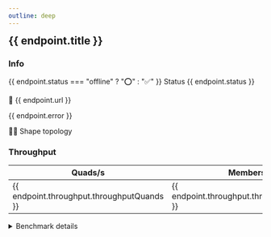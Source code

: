 ```yaml
---
outline: deep
---
```


<script setup>
import { data as uptimeData } from './uptime.data.js'
import { data as metaData } from './metadata.data.js'
import { data as benchData } from './throughput.data.js'
const endpoints = uptimeData.endpoints
const endpointsWithMetadata = metaData.endpoints
const endpointsWithThroughput = benchData.endpoints

for (let ix = 0; ix < endpoints.length; ix++) {
    const metadata = endpointsWithMetadata.filter(m => m.url === endpoints[ix].url)[0]
    if (metadata && metadata.status === 'online' && metadata.mermaidUrl && metadata.mermaidUrl.length > 0) {
        endpoints[ix].metadata = metadata
    } else {
        endpoints[ix].metadata = null
    }

    if (endpoints[ix].status === 'offline') {
        // do not attach throughput data to offline endpoints
        continue
    }
    
    const throughput = endpointsWithThroughput.filter(m => m.url === endpoints[ix].url)[0]
    if (throughput && throughput.status === 'online') {
        endpoints[ix].throughput = throughput
    } else {
        endpoints[ix].throughput = null
    }
}
</script>

<div v-for="endpoint of endpoints">
    <article :class="{'custom-block': true, 'danger': endpoint.status === 'offline', 'info': endpoint.status !== 'offline'}">
        <h2 style="margin-top: 0; border-top: 0;">{{ endpoint.title }}</h2>
        <h3>Info</h3>
        <p><span>{{ endpoint.status === "offline" ? "⭕" : "✅" }}</span> Status {{ endpoint.status }}</p>
        <p><span>🔗</span> <a :href="endpoint.url" target="_blank">{{ endpoint.url }}</a></p>
        <p v-if="endpoint.error">{{ endpoint.error }}</p>
        <p v-if="endpoint.metadata"><span>🧜‍♀️</span> <a :href="endpoint.metadata.mermaidUrl" target="_blank">Shape topology </a></p>
        <h3 v-if="endpoint.throughput">Throughput</h3>
        <table v-if="endpoint.throughput">
            <thead>
                <tr>
                    <!-- <th>Duration (seconds)</th>
                    <th>Members</th> -->
                    <!-- <th>Quads</th> -->
                    <th>Quads/s</th>
                    <th>Members/s</th>
                </tr>
            </thead>
            <tbody>
                <tr>
                    <!-- <td>{{ endpoint.throughput.durationSec }}</td>
                    <td>{{ endpoint.throughput.members }}</td> -->
                    <!-- <td>{{ endpoint.throughput.quads }}</td> -->
                    <td>{{ endpoint.throughput.throughputQuands }}</td>
                    <td>{{ endpoint.throughput.throughputMembers }}</td>
                </tr>
            </tbody>
        </table>
        <details v-if="endpoint.throughput" class="details custom-block">
            <summary>Benchmark details</summary>
            <table v-if="endpoint.throughput">
                <thead>
                    <tr>
                        <th>Duration (seconds)</th>
                        <th>Members</th>
                        <th>Quads</th>
                    </tr>
                </thead>
                <tbody>
                    <tr>
                        <td>{{ endpoint.throughput.durationSec }}</td>
                        <td>{{ endpoint.throughput.members }}</td>
                        <td>{{ endpoint.throughput.quads }}</td>
                    </tr>
                </tbody>
            </table>
        </details>
    </article>
</div>
